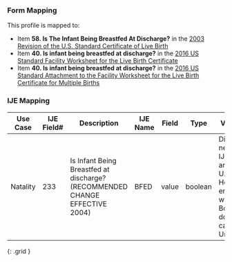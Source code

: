 ### Form Mapping
This profile is mapped to:
 * Item **58. Is The Infant Being Breastfed At Discharge?** in the [2003 Revision of the U.S. Standard Certificate of Live Birth](https://www.cdc.gov/nchs/data/dvs/birth11-03final-ACC.pdf)
 * Item **40. Is infant being breastfed at discharge?** in the [2016 US Standard Facility Worksheet for the Live Birth Certificate](https://www.cdc.gov/nchs/data/dvs/facility-worksheet-2016-508.pdf)
 * Item **40. Is infant being breastfed at discharge?** in the [2016 US Standard Attachment to the Facility Worksheet for the Live Birth Certificate for Multiple Births](https://www.cdc.gov/nchs/data/dvs/multiple-births-worksheet-2016.pdf)

### IJE Mapping

| **Use Case** |  **IJE Field#**   |  **Description**  | **IJE Name**  |  **Field**  |  **Type**  | **Value Set**  |
| :---------: | --------------- | ------------ | ------------- | ---------- | ---------- | -------------- |
| Natality | 233 | Is Infant Being Breastfed at discharge? (RECOMMENDED CHANGE EFFECTIVE 2004) | BFED | value |boolean |Discussion needed: IJE values are Y, N, U. However, encoding with Boolean does not capture Unknown |
{: .grid }
